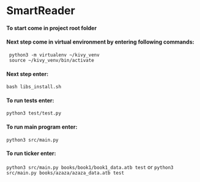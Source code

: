 # SmartReader
#### To start come in project root folder
#### Next step come in virtual environment by entering following commands: 
```
 python3 -m virtualenv ~/kivy_venv
 source ~/kivy_venv/bin/activate
```
#### Next step enter:
```bash libs_install.sh```
#### To run tests enter: 
```python3 test/test.py```
#### To run main program enter:
```python3 src/main.py```
#### To run ticker enter:
```python3 src/main.py books/book1/book1_data.atb test```
or
```python3 src/main.py books/azaza/azaza_data.atb test```
